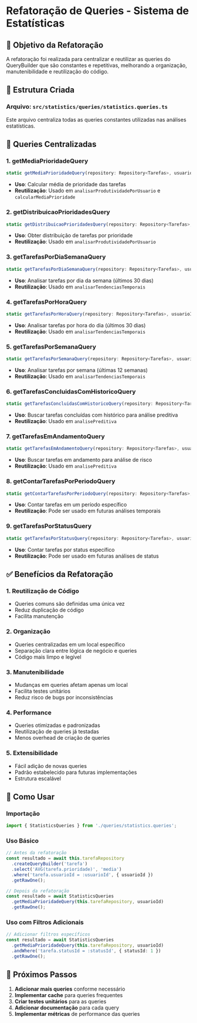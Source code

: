 # Refatoração de Queries - Sistema de Estatísticas

## 🎯 Objetivo da Refatoração

A refatoração foi realizada para centralizar e reutilizar as queries do QueryBuilder que são constantes e repetitivas, melhorando a organização, manutenibilidade e reutilização do código.

## 📁 Estrutura Criada

### Arquivo: `src/statistics/queries/statistics.queries.ts`

Este arquivo centraliza todas as queries constantes utilizadas nas análises estatísticas.

## 🔧 Queries Centralizadas

### 1. **getMediaPrioridadeQuery**
```typescript
static getMediaPrioridadeQuery(repository: Repository<Tarefas>, usuarioId: number)
```
- **Uso**: Calcular média de prioridade das tarefas
- **Reutilização**: Usado em `analisarProdutividadePorUsuario` e `calcularMediaPrioridade`

### 2. **getDistribuicaoPrioridadesQuery**
```typescript
static getDistribuicaoPrioridadesQuery(repository: Repository<Tarefas>, usuarioId: number)
```
- **Uso**: Obter distribuição de tarefas por prioridade
- **Reutilização**: Usado em `analisarProdutividadePorUsuario`

### 3. **getTarefasPorDiaSemanaQuery**
```typescript
static getTarefasPorDiaSemanaQuery(repository: Repository<Tarefas>, usuarioId: number)
```
- **Uso**: Analisar tarefas por dia da semana (últimos 30 dias)
- **Reutilização**: Usado em `analisarTendenciasTemporais`

### 4. **getTarefasPorHoraQuery**
```typescript
static getTarefasPorHoraQuery(repository: Repository<Tarefas>, usuarioId: number)
```
- **Uso**: Analisar tarefas por hora do dia (últimos 30 dias)
- **Reutilização**: Usado em `analisarTendenciasTemporais`

### 5. **getTarefasPorSemanaQuery**
```typescript
static getTarefasPorSemanaQuery(repository: Repository<Tarefas>, usuarioId: number)
```
- **Uso**: Analisar tarefas por semana (últimas 12 semanas)
- **Reutilização**: Usado em `analisarTendenciasTemporais`

### 6. **getTarefasConcluidasComHistoricoQuery**
```typescript
static getTarefasConcluidasComHistoricoQuery(repository: Repository<Tarefas>, usuarioId: number)
```
- **Uso**: Buscar tarefas concluídas com histórico para análise preditiva
- **Reutilização**: Usado em `analisePreditiva`

### 7. **getTarefasEmAndamentoQuery**
```typescript
static getTarefasEmAndamentoQuery(repository: Repository<Tarefas>, usuarioId: number)
```
- **Uso**: Buscar tarefas em andamento para análise de risco
- **Reutilização**: Usado em `analisePreditiva`

### 8. **getContarTarefasPorPeriodoQuery**
```typescript
static getContarTarefasPorPeriodoQuery(repository: Repository<Tarefas>, usuarioId: number, dataInicio: Date)
```
- **Uso**: Contar tarefas em um período específico
- **Reutilização**: Pode ser usado em futuras análises temporais

### 9. **getTarefasPorStatusQuery**
```typescript
static getTarefasPorStatusQuery(repository: Repository<Tarefas>, usuarioId: number, statusId: number)
```
- **Uso**: Contar tarefas por status específico
- **Reutilização**: Pode ser usado em futuras análises de status

## ✅ Benefícios da Refatoração

### 1. **Reutilização de Código**
- Queries comuns são definidas uma única vez
- Reduz duplicação de código
- Facilita manutenção

### 2. **Organização**
- Queries centralizadas em um local específico
- Separação clara entre lógica de negócio e queries
- Código mais limpo e legível

### 3. **Manutenibilidade**
- Mudanças em queries afetam apenas um local
- Facilita testes unitários
- Reduz risco de bugs por inconsistências

### 4. **Performance**
- Queries otimizadas e padronizadas
- Reutilização de queries já testadas
- Menos overhead de criação de queries

### 5. **Extensibilidade**
- Fácil adição de novas queries
- Padrão estabelecido para futuras implementações
- Estrutura escalável

## 🔄 Como Usar

### Importação
```typescript
import { StatisticsQueries } from './queries/statistics.queries';
```

### Uso Básico
```typescript
// Antes da refatoração
const resultado = await this.tarefaRepository
  .createQueryBuilder('tarefa')
  .select('AVG(tarefa.prioridade)', 'media')
  .where('tarefa.usuarioId = :usuarioId', { usuarioId })
  .getRawOne();

// Depois da refatoração
const resultado = await StatisticsQueries
  .getMediaPrioridadeQuery(this.tarefaRepository, usuarioId)
  .getRawOne();
```

### Uso com Filtros Adicionais
```typescript
// Adicionar filtros específicos
const resultado = await StatisticsQueries
  .getMediaPrioridadeQuery(this.tarefaRepository, usuarioId)
  .andWhere('tarefa.statusId = :statusId', { statusId: 1 })
  .getRawOne();
```

## 🚀 Próximos Passos

1. **Adicionar mais queries** conforme necessário
2. **Implementar cache** para queries frequentes
3. **Criar testes unitários** para as queries
4. **Adicionar documentação** para cada query
5. **Implementar métricas** de performance das queries
